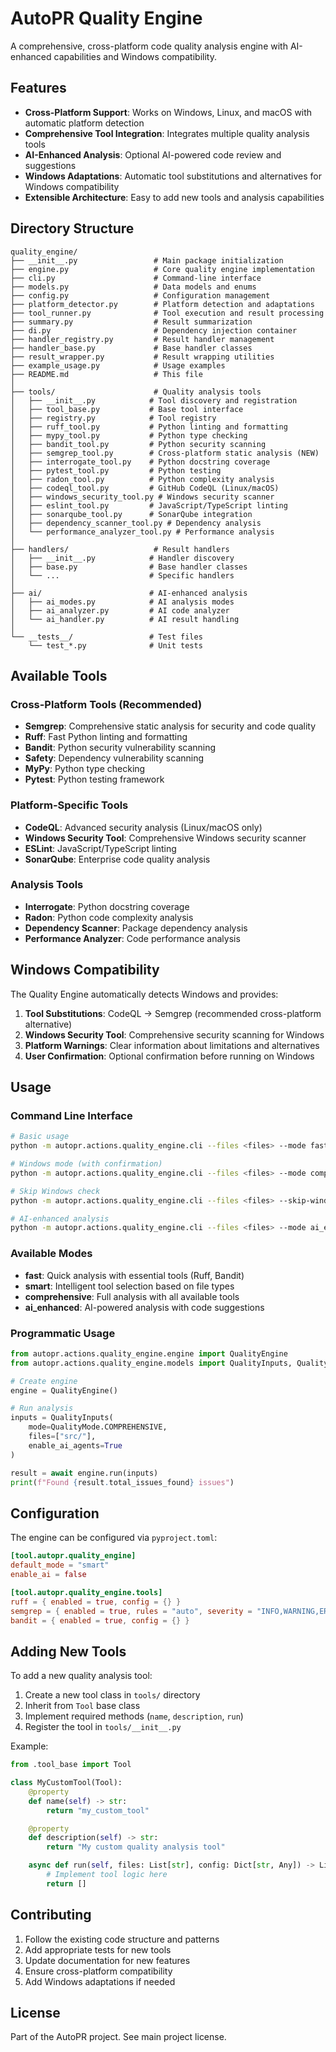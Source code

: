 # AutoPR Quality Engine

A comprehensive, cross-platform code quality analysis engine with AI-enhanced capabilities and
Windows compatibility.

## Features

- **Cross-Platform Support**: Works on Windows, Linux, and macOS with automatic platform detection
- **Comprehensive Tool Integration**: Integrates multiple quality analysis tools
- **AI-Enhanced Analysis**: Optional AI-powered code review and suggestions
- **Windows Adaptations**: Automatic tool substitutions and alternatives for Windows compatibility
- **Extensible Architecture**: Easy to add new tools and analysis capabilities

## Directory Structure

```
quality_engine/
├── __init__.py                 # Main package initialization
├── engine.py                   # Core quality engine implementation
├── cli.py                      # Command-line interface
├── models.py                   # Data models and enums
├── config.py                   # Configuration management
├── platform_detector.py        # Platform detection and adaptations
├── tool_runner.py              # Tool execution and result processing
├── summary.py                  # Result summarization
├── di.py                       # Dependency injection container
├── handler_registry.py         # Result handler management
├── handler_base.py             # Base handler classes
├── result_wrapper.py           # Result wrapping utilities
├── example_usage.py            # Usage examples
├── README.md                   # This file
│
├── tools/                      # Quality analysis tools
│   ├── __init__.py            # Tool discovery and registration
│   ├── tool_base.py           # Base tool interface
│   ├── registry.py            # Tool registry
│   ├── ruff_tool.py           # Python linting and formatting
│   ├── mypy_tool.py           # Python type checking
│   ├── bandit_tool.py         # Python security scanning
│   ├── semgrep_tool.py        # Cross-platform static analysis (NEW)
│   ├── interrogate_tool.py    # Python docstring coverage
│   ├── pytest_tool.py         # Python testing
│   ├── radon_tool.py          # Python complexity analysis
│   ├── codeql_tool.py         # GitHub CodeQL (Linux/macOS)
│   ├── windows_security_tool.py # Windows security scanner
│   ├── eslint_tool.py         # JavaScript/TypeScript linting
│   ├── sonarqube_tool.py      # SonarQube integration
│   ├── dependency_scanner_tool.py # Dependency analysis
│   └── performance_analyzer_tool.py # Performance analysis
│
├── handlers/                   # Result handlers
│   ├── __init__.py            # Handler discovery
│   ├── base.py                # Base handler classes
│   └── ...                    # Specific handlers
│
├── ai/                        # AI-enhanced analysis
│   ├── ai_modes.py            # AI analysis modes
│   ├── ai_analyzer.py         # AI code analyzer
│   └── ai_handler.py          # AI result handling
│
└── __tests__/                 # Test files
    └── test_*.py              # Unit tests
```

## Available Tools

### Cross-Platform Tools (Recommended)

- **Semgrep**: Comprehensive static analysis for security and code quality
- **Ruff**: Fast Python linting and formatting
- **Bandit**: Python security vulnerability scanning
- **Safety**: Dependency vulnerability scanning
- **MyPy**: Python type checking
- **Pytest**: Python testing framework

### Platform-Specific Tools

- **CodeQL**: Advanced security analysis (Linux/macOS only)
- **Windows Security Tool**: Comprehensive Windows security scanner
- **ESLint**: JavaScript/TypeScript linting
- **SonarQube**: Enterprise code quality analysis

### Analysis Tools

- **Interrogate**: Python docstring coverage
- **Radon**: Python code complexity analysis
- **Dependency Scanner**: Package dependency analysis
- **Performance Analyzer**: Code performance analysis

## Windows Compatibility

The Quality Engine automatically detects Windows and provides:

1. **Tool Substitutions**: CodeQL → Semgrep (recommended cross-platform alternative)
2. **Windows Security Tool**: Comprehensive security scanning for Windows
3. **Platform Warnings**: Clear information about limitations and alternatives
4. **User Confirmation**: Optional confirmation before running on Windows

## Usage

### Command Line Interface

```bash
# Basic usage
python -m autopr.actions.quality_engine.cli --files <files> --mode fast

# Windows mode (with confirmation)
python -m autopr.actions.quality_engine.cli --files <files> --mode comprehensive

# Skip Windows check
python -m autopr.actions.quality_engine.cli --files <files> --skip-windows-check

# AI-enhanced analysis
python -m autopr.actions.quality_engine.cli --files <files> --mode ai_enhanced --enable-ai
```

### Available Modes

- **fast**: Quick analysis with essential tools (Ruff, Bandit)
- **smart**: Intelligent tool selection based on file types
- **comprehensive**: Full analysis with all available tools
- **ai_enhanced**: AI-powered analysis with code suggestions

### Programmatic Usage

```python
from autopr.actions.quality_engine.engine import QualityEngine
from autopr.actions.quality_engine.models import QualityInputs, QualityMode

# Create engine
engine = QualityEngine()

# Run analysis
inputs = QualityInputs(
    mode=QualityMode.COMPREHENSIVE,
    files=["src/"],
    enable_ai_agents=True
)

result = await engine.run(inputs)
print(f"Found {result.total_issues_found} issues")
```

## Configuration

The engine can be configured via `pyproject.toml`:

```toml
[tool.autopr.quality_engine]
default_mode = "smart"
enable_ai = false

[tool.autopr.quality_engine.tools]
ruff = { enabled = true, config = {} }
semgrep = { enabled = true, rules = "auto", severity = "INFO,WARNING,ERROR" }
bandit = { enabled = true, config = {} }
```

## Adding New Tools

To add a new quality analysis tool:

1. Create a new tool class in `tools/` directory
2. Inherit from `Tool` base class
3. Implement required methods (`name`, `description`, `run`)
4. Register the tool in `tools/__init__.py`

Example:

```python
from .tool_base import Tool

class MyCustomTool(Tool):
    @property
    def name(self) -> str:
        return "my_custom_tool"

    @property
    def description(self) -> str:
        return "My custom quality analysis tool"

    async def run(self, files: List[str], config: Dict[str, Any]) -> List[Dict[str, Any]]:
        # Implement tool logic here
        return []
```

## Contributing

1. Follow the existing code structure and patterns
2. Add appropriate tests for new tools
3. Update documentation for new features
4. Ensure cross-platform compatibility
5. Add Windows adaptations if needed

## License

Part of the AutoPR project. See main project license.
